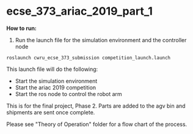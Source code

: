 # ecse_373_ariac_2019_part_1

**How to run:**

1. Run the launch file for the simulation environment and the controller node

```
roslaunch cwru_ecse_373_submission competition_launch.launch
```

This launch file will do the following:

- Start the simulation environment
- Start the ariac 2019 competition
- Start the ros node to control the robot arm


This is for the final project, Phase 2.
Parts are added to the agv bin and shipments are sent once complete.

Please see "Theory of Operation" folder for a flow chart of the process.
